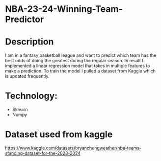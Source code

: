 # NBA-23-24-Winning-Team-Predictor
# Description
I am in a fantasy basketball league and want to predict which team has the best odds of doing the greatest during the regular season. In result I implemented a linear regression model that takes in multiple features to make a prediction. To train the model I pulled a dataset from Kaggle which is updated frequently.

# Technology:
* Sklearn
* Numpy

# Dataset used from kaggle
https://www.kaggle.com/datasets/bryanchungweather/nba-teams-standing-dataset-for-the-2023-2024
